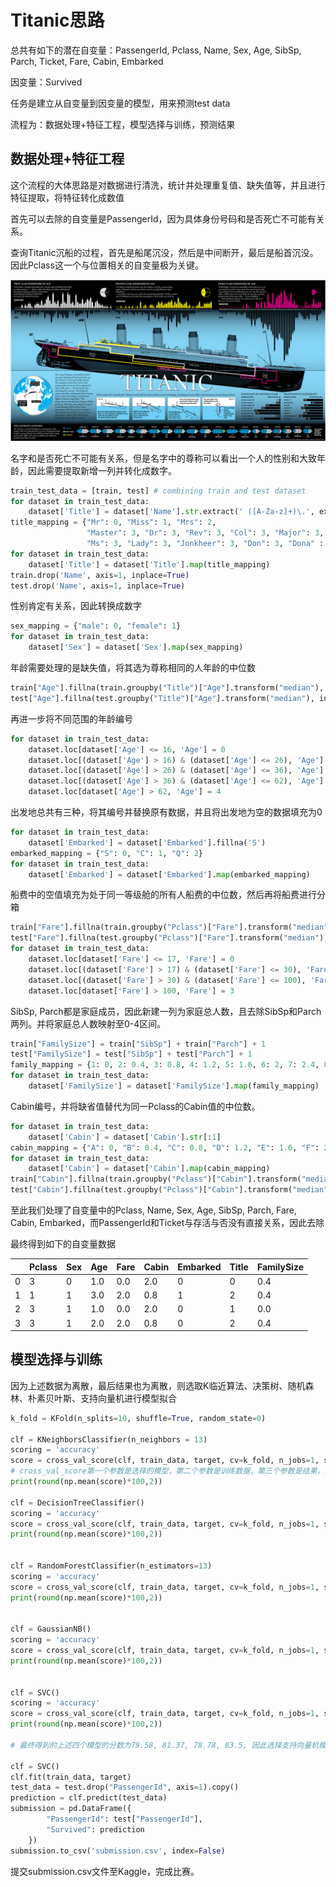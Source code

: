 # Titanic思路

总共有如下的潜在自变量：PassengerId, Pclass, Name, Sex, Age, SibSp, Parch, Ticket, Fare, Cabin, Embarked

因变量：Survived

任务是建立从自变量到因变量的模型，用来预测test data

流程为：数据处理+特征工程，模型选择与训练，预测结果

## 数据处理+特征工程

这个流程的大体思路是对数据进行清洗，统计并处理重复值、缺失值等，并且进行特征提取，将特征转化成数值

首先可以去除的自变量是PassengerId，因为具体身份号码和是否死亡不可能有关系。

查询Titanic沉船的过程，首先是船尾沉没，然后是中间断开，最后是船首沉没。因此Pclass这一个与位置相关的自变量极为关键。

![TItanic-Survival-Infographic](pic/TItanic-Survival-Infographic.jpg)

名字和是否死亡不可能有关系，但是名字中的尊称可以看出一个人的性别和大致年龄，因此需要提取新增一列并转化成数字。

```python
train_test_data = [train, test] # combining train and test dataset
for dataset in train_test_data:
    dataset['Title'] = dataset['Name'].str.extract(' ([A-Za-z]+)\.', expand=False)
title_mapping = {"Mr": 0, "Miss": 1, "Mrs": 2,
                 "Master": 3, "Dr": 3, "Rev": 3, "Col": 3, "Major": 3, "Mlle": 3,"Countess": 3,
                 "Ms": 3, "Lady": 3, "Jonkheer": 3, "Don": 3, "Dona" : 3, "Mme": 3,"Capt": 3,"Sir": 3 }
for dataset in train_test_data:
    dataset['Title'] = dataset['Title'].map(title_mapping)
train.drop('Name', axis=1, inplace=True)
test.drop('Name', axis=1, inplace=True)
```

性别肯定有关系，因此转换成数字

```python
sex_mapping = {"male": 0, "female": 1}
for dataset in train_test_data:
    dataset['Sex'] = dataset['Sex'].map(sex_mapping)
```

年龄需要处理的是缺失值，将其选为尊称相同的人年龄的中位数

```python
train["Age"].fillna(train.groupby("Title")["Age"].transform("median"), inplace=True)
test["Age"].fillna(test.groupby("Title")["Age"].transform("median"), inplace=True)
```

再进一步将不同范围的年龄编号

```python
for dataset in train_test_data:
    dataset.loc[dataset['Age'] <= 16, 'Age'] = 0
    dataset.loc[(dataset['Age'] > 16) & (dataset['Age'] <= 26), 'Age'] = 1
    dataset.loc[(dataset['Age'] > 26) & (dataset['Age'] <= 36), 'Age'] = 2
    dataset.loc[(dataset['Age'] > 36) & (dataset['Age'] <= 62), 'Age'] = 3
    dataset.loc[dataset['Age'] > 62, 'Age'] = 4
```

出发地总共有三种，将其编号并替换原有数据，并且将出发地为空的数据填充为0

```python
for dataset in train_test_data:
    dataset['Embarked'] = dataset['Embarked'].fillna('S')
embarked_mapping = {"S": 0, "C": 1, "Q": 2}
for dataset in train_test_data:
    dataset['Embarked'] = dataset['Embarked'].map(embarked_mapping)
```

船费中的空值填充为处于同一等级舱的所有人船费的中位数，然后再将船费进行分箱

```python
train["Fare"].fillna(train.groupby("Pclass")["Fare"].transform("median"), inplace=True)
test["Fare"].fillna(test.groupby("Pclass")["Fare"].transform("median"), inplace=True)
for dataset in train_test_data:
    dataset.loc[dataset['Fare'] <= 17, 'Fare'] = 0
    dataset.loc[(dataset['Fare'] > 17) & (dataset['Fare'] <= 30), 'Fare'] = 1
    dataset.loc[(dataset['Fare'] > 30) & (dataset['Fare'] <= 100), 'Fare'] = 2
    dataset.loc[dataset['Fare'] > 100, 'Fare'] = 3
```

SibSp, Parch都是家庭成员，因此新建一列为家庭总人数，且去除SibSp和Parch两列。并将家庭总人数映射至0-4区间。

```python
train["FamilySize"] = train["SibSp"] + train["Parch"] + 1
test["FamilySize"] = test["SibSp"] + test["Parch"] + 1
family_mapping = {1: 0, 2: 0.4, 3: 0.8, 4: 1.2, 5: 1.6, 6: 2, 7: 2.4, 8: 2.8, 9: 3.2, 10: 3.6, 11: 4}
for dataset in train_test_data:
    dataset['FamilySize'] = dataset['FamilySize'].map(family_mapping)
```

Cabin编号，并将缺省值替代为同一Pclass的Cabin值的中位数。

```python
for dataset in train_test_data:
    dataset['Cabin'] = dataset['Cabin'].str[:1]
cabin_mapping = {"A": 0, "B": 0.4, "C": 0.8, "D": 1.2, "E": 1.6, "F": 2, "G": 2.4, "T": 2.8}
for dataset in train_test_data:
    dataset['Cabin'] = dataset['Cabin'].map(cabin_mapping)
train["Cabin"].fillna(train.groupby("Pclass")["Cabin"].transform("median"), inplace=True)
test["Cabin"].fillna(test.groupby("Pclass")["Cabin"].transform("median"), inplace=True)
```

至此我们处理了自变量中的Pclass, Name, Sex, Age, SibSp, Parch, Fare, Cabin, Embarked，而PassengerId和Ticket与存活与否没有直接关系，因此去除

最终得到如下的自变量数据

|      | Pclass | Sex  | Age  | Fare | Cabin | Embarked | Title | FamilySize |
| ---- | ------ | ---- | ---- | ---- | ----- | -------- | ----- | ---------- |
| 0    | 3      | 0    | 1.0  | 0.0  | 2.0   | 0        | 0     | 0.4        |
| 1    | 1      | 1    | 3.0  | 2.0  | 0.8   | 1        | 2     | 0.4        |
| 2    | 3      | 1    | 1.0  | 0.0  | 2.0   | 0        | 1     | 0.0        |
| 3    | 3      | 1    | 2.0  | 2.0  | 0.8   | 0        | 2     | 0.4        |

## 模型选择与训练

因为上述数据为离散，最后结果也为离散，则选取K临近算法、决策树、随机森林、朴素贝叶斯、支持向量机进行模型拟合

```python
k_fold = KFold(n_splits=10, shuffle=True, random_state=0)

clf = KNeighborsClassifier(n_neighbors = 13)
scoring = 'accuracy'
score = cross_val_score(clf, train_data, target, cv=k_fold, n_jobs=1, scoring=scoring)
# cross_val_score第一个参数是选择的模型，第二个参数是训练数据，第三个参数是结果，第四个参数的意思是将整个数据分成十份，用九份进行训练，用一份进行测试算准确率。总共进行十次，将这十次的准确率平均作为最终准确率。
print(round(np.mean(score)*100,2))

clf = DecisionTreeClassifier()
scoring = 'accuracy'
score = cross_val_score(clf, train_data, target, cv=k_fold, n_jobs=1, scoring=scoring)
print(round(np.mean(score)*100,2))


clf = RandomForestClassifier(n_estimators=13)
scoring = 'accuracy'
score = cross_val_score(clf, train_data, target, cv=k_fold, n_jobs=1, scoring=scoring)
print(round(np.mean(score)*100,2))


clf = GaussianNB()
scoring = 'accuracy'
score = cross_val_score(clf, train_data, target, cv=k_fold, n_jobs=1, scoring=scoring)
print(round(np.mean(score)*100,2))


clf = SVC()
scoring = 'accuracy'
score = cross_val_score(clf, train_data, target, cv=k_fold, n_jobs=1, scoring=scoring)
print(round(np.mean(score)*100,2))

# 最终得到的上述四个模型的分数为79.58, 81.37, 78.78, 83.5, 因此选择支持向量机模型进行预测

clf = SVC()
clf.fit(train_data, target)
test_data = test.drop("PassengerId", axis=1).copy()
prediction = clf.predict(test_data)
submission = pd.DataFrame({
        "PassengerId": test["PassengerId"],
        "Survived": prediction
    })
submission.to_csv('submission.csv', index=False)

```

提交submission.csv文件至Kaggle，完成比赛。
